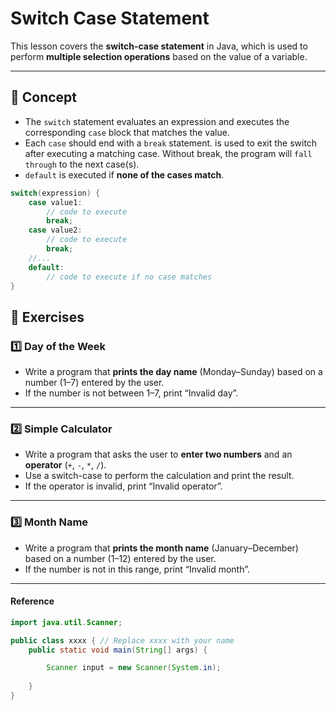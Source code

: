 # Switch Case Statement

This lesson covers the **switch-case statement** in Java, which is used to perform **multiple selection operations** based on the value of a variable.

---

## 📘 Concept

- The `switch` statement evaluates an expression and executes the corresponding `case` block that matches the value.
- Each `case` should end with a `break` statement. is used to exit the switch after executing a matching case. Without break, the program will `fall through` to the next case(s).
- `default` is executed if **none of the cases match**.

```java
switch(expression) {
    case value1:
        // code to execute
        break;
    case value2:
        // code to execute
        break;
    //...
    default:
        // code to execute if no case matches
}
```

## 📝 Exercises

### 1️⃣ Day of the Week
- Write a program that **prints the day name** (Monday–Sunday) based on a number (1–7) entered by the user.  
- If the number is not between 1–7, print “Invalid day”.

---

### 2️⃣ Simple Calculator
- Write a program that asks the user to **enter two numbers** and an **operator** (`+`, `-`, `*`, `/`).  
- Use a switch-case to perform the calculation and print the result.  
- If the operator is invalid, print “Invalid operator”.

---

### 3️⃣ Month Name
- Write a program that **prints the month name** (January–December) based on a number (1–12) entered by the user.  
- If the number is not in this range, print “Invalid month”.

---

#### Reference 

```java
import java.util.Scanner;

public class xxxx { // Replace xxxx with your name
    public static void main(String[] args) {

        Scanner input = new Scanner(System.in);
        
    }
}
```
